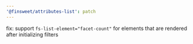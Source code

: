```yaml
---
'@finsweet/attributes-list': patch
---
```


fix: support `fs-list-element="facet-count"` for elements that are rendered after initializing filters
